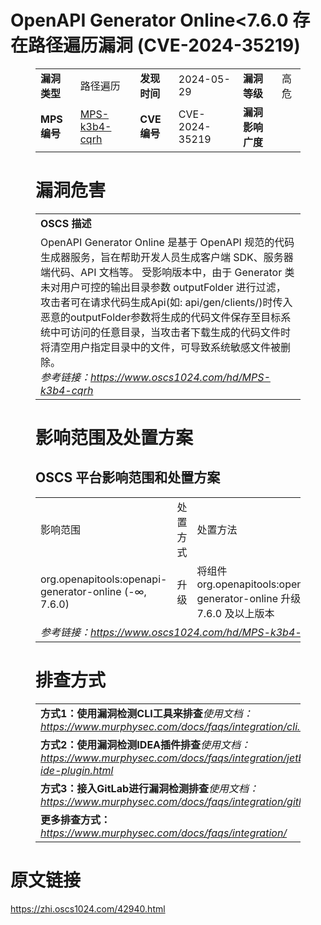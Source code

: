 # OpenAPI Generator Online<7.6.0 存在路径遍历漏洞 (CVE-2024-35219)
<figure class="wp-block-table">
    <table>
        <tbody>
        <tr>
            <td><strong>漏洞类型</strong></td>
            <td>路径遍历</td>
            <td><strong>发现时间</strong></td>
            <td>2024-05-29</td>
            <td><strong>漏洞等级</strong></td>
            <td>高危</td>
        </tr>
        <tr>
            <td><strong>MPS编号</strong></td>
            <td><a href="https://www.oscs1024.com/hd/MPS-k3b4-cqrh">MPS-k3b4-cqrh</a></td>
            <td><strong>CVE编号</strong></td>
            <td>CVE-2024-35219</td>
            <td><strong>漏洞影响广度</strong></td>
            <td></td>
        </tr>
        </tbody>
    </table>
</figure>


<figure class="wp-block-table">
    <h1 class="wp-block-heading">漏洞危害</h1>
    <table>
        <tbody>
        <tr>
            <td><strong>OSCS 描述</strong></td>
        </tr>
        <tr>
            <td>OpenAPI Generator Online 是基于 OpenAPI 规范的代码生成器服务，旨在帮助开发人员生成客户端 SDK、服务器端代码、API 文档等。
受影响版本中，由于 Generator 类未对用户可控的输出目录参数 outputFolder 进行过滤，攻击者可在请求代码生成Api(如: api/gen/clients/)时传入恶意的outputFolder参数将生成的代码文件保存至目标系统中可访问的任意目录，当攻击者下载生成的代码文件时将清空用户指定目录中的文件，可导致系统敏感文件被删除。<br><em>参考链接：<a
                    href="https://www.oscs1024.com/hd/MPS-k3b4-cqrh">https://www.oscs1024.com/hd/MPS-k3b4-cqrh</a></em>
            </td>
        </tr>
        </tbody>
    </table>
</figure>


<figure class="wp-block-table alignleft">
    <h1 class="wp-block-heading">影响范围及处置方案</h1>
    <h2 class="wp-block-heading"><strong>OSCS</strong> <strong>平台影响范围和处置方案</strong></h2>
    <table>
        <tbody>
        <tr>
            <td>影响范围</td>
            <td>处置方式</td>
            <td>处置方法</td>
        </tr>
        <tr><td rowspan="1">org.openapitools:openapi-generator-online (-∞, 7.6.0)</td><td>升级</td><td>将组件 org.openapitools:openapi-generator-online 升级至 7.6.0 及以上版本</td></tr>
        <tr>
            <td colspan="3"><em>参考链接：</em><em><a
                    href="https://www.oscs1024.com/hd/MPS-k3b4-cqrh">https://www.oscs1024.com/hd/MPS-k3b4-cqrh</a></em></td>
        </tr>
        </tbody>
    </table>
</figure>


<figure class="wp-block-table">
    <h1 class="wp-block-heading">排查方式</h1>
    <table>
        <tbody>
        <tr>
            <td><strong>方式1：使用漏洞检测CLI工具来排查</strong><em>使用文档：<a
                    href="https://www.murphysec.com/docs/faqs/integration/cli.html">https://www.murphysec.com/docs/faqs/integration/cli.html</a></em>
            </td>
        </tr>
        <tr>
            <td><strong>方式2：使用漏洞检测IDEA插件排查</strong><em>使用文档：<a
                    href="https://www.murphysec.com/docs/faqs/integration/jetbrains-ide-plugin.html">https://www.murphysec.com/docs/faqs/integration/jetbrains-ide-plugin.html</a></em>
            </td>
        </tr>
        <tr>
            <td><strong>方式3：接入GitLab进行漏洞检测排查</strong><em>使用文档：<a
                    href="https://www.murphysec.com/docs/faqs/integration/gitlab.html">https://www.murphysec.com/docs/faqs/integration/gitlab.html</a></em>
            </td>
        </tr>
        <tr>
            <td><strong>更多排查方式：</strong><em><a
                    href="https://www.murphysec.com/docs/faqs/integration/">https://www.murphysec.com/docs/faqs/integration/</a></em>
            </td>
        </tr>
        </tbody>
    </table>
</figure>
<h1>原文链接</h1>
<p><a href="https://zhi.oscs1024.com/42940.html">https://zhi.oscs1024.com/42940.html</a></p>